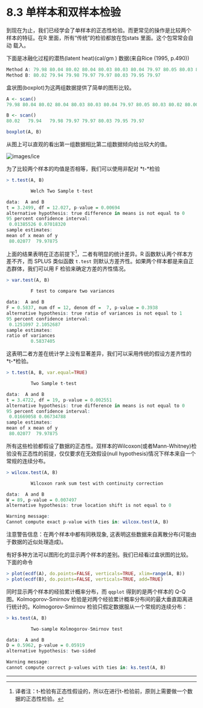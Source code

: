 # 8.3 单样本和双样本检验

到现在为止，我们已经学会了单样本的正态性检验。而更常见的操作是比较两个 样本的特征。在R 里面，所有“传统”的检验都放在包stats 里面。这个包常常会自动 载入。

下面是冰融化过程的潜热(latent heat)(cal/gm ) 数据(来自Rice (1995, p.490))

```R
Method A: 79.98 80.04 80.02 80.04 80.03 80.03 80.04 79.97 80.05 80.03 80.02 80.00 80.02
Method B: 80.02 79.94 79.98 79.97 79.97 80.03 79.95 79.97
```

盒状图(boxplot)为这两组数据提供了简单的图形比较。

```R
A <- scan() 
79.98 80.04	80.02 80.04 80.03 80.03 80.04 79.97 80.05 80.03	80.02 80.00 80.02

B <- scan()
80.02	79.94	79.98 79.97 79.97 80.03 79.95 79.97 

boxplot(A, B)
```

从图上可以直观的看出第一组数据相比第二组数据倾向给出较大的值。

![images/ice](https://cran.r-project.org/doc/manuals/r-release/images/ice.png)

为了比较两个样本的均值是否相等，我们可以使用非配对 *t-*检验

```R
> t.test(A, B)

         Welch Two Sample t-test

data:  A and B
t = 3.2499, df = 12.027, p-value = 0.00694
alternative hypothesis: true difference in means is not equal to 0
95 percent confidence interval:
 0.01385526 0.07018320
sample estimates:
mean of x mean of y
 80.02077  79.97875
```

上面的结果表明在正态前提下[^1]，二者有明显的统计差异。R 函数默认两个样本方差不齐，而 SPLUS 类似函数 `t.test` 则默认方差齐性。如果两个样本都是来自正态群体，我们可以用 F 检验来确定方差的齐性情况。

```R
> var.test(A, B)

         F test to compare two variances

data:  A and B
F = 0.5837, num df = 12, denom df =  7, p-value = 0.3938
alternative hypothesis: true ratio of variances is not equal to 1
95 percent confidence interval:
 0.1251097 2.1052687
sample estimates:
ratio of variances
         0.5837405
```

这表明二者方差在统计学上没有显著差异，我们可以采用传统的假设方差齐性的 *t-*检验。

```R
> t.test(A, B, var.equal=TRUE)

         Two Sample t-test

data:  A and B
t = 3.4722, df = 19, p-value = 0.002551
alternative hypothesis: true difference in means is not equal to 0
95 percent confidence interval:
 0.01669058 0.06734788
sample estimates:
mean of x mean of y
 80.02077  79.97875
```

所有这些检验都假设了数据的正态性。双样本的Wilcoxon(或者Mann-Whitney)检验没有正态性的前提，仅仅要求在无效假设(null hypothesis)情况下样本来自一个常规的连续分布。

```R
> wilcox.test(A, B)

         Wilcoxon rank sum test with continuity correction

data:  A and B
W = 89, p-value = 0.007497
alternative hypothesis: true location shift is not equal to 0

Warning message:
Cannot compute exact p-value with ties in: wilcox.test(A, B)
```

注意警告信息：在两个样本中都有同秩现象, 这表明这些数据来自离散分布(可能由于数据的近似处理造成)。

有好多种方法可以图形化的显示两个样本的差别。我们已经看过盒状图的比较。 下面的命令

```R
> plot(ecdf(A), do.points=FALSE, verticals=TRUE, xlim=range(A, B))
> plot(ecdf(B), do.points=FALSE, verticals=TRUE, add=TRUE)
```

同时显示两个样本的经验累计概率分布，而 `qqplot` 得到的是两个样本的 Q-Q 图。Kolmogorov-Smirnov 检验是对两个经验累计概率分布间的最大垂直距离进行统计的。Kolmogorov-Smirnov 检验只假定数据服从一个常规的连续分布：

```R
> ks.test(A, B)

         Two-sample Kolmogorov-Smirnov test

data:  A and B
D = 0.5962, p-value = 0.05919
alternative hypothesis: two-sided

Warning message:
cannot compute correct p-values with ties in: ks.test(A, B)
```







---

[^1]: 译者注：t-检验有正态性假设的，所以在进行t-检验前，原则上需要做一个数据的正态性检验。

